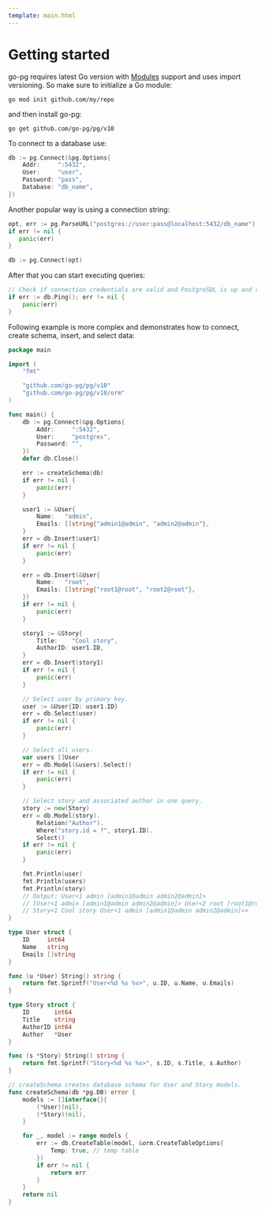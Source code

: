 ```yaml
---
template: main.html
---
```


# Getting started

go-pg requires latest Go version with
[Modules](https://github.com/golang/go/wiki/Modules) support and uses import
versioning. So make sure to initialize a Go module:

```shell
go mod init github.com/my/repo
```

and then install go-pg:

```shell
go get github.com/go-pg/pg/v10
```

To connect to a database use:

```go
db := pg.Connect(&pg.Options{
    Addr:     ":5432",
    User:     "user",
    Password: "pass",
    Database: "db_name",
})
```

Another popular way is using a connection string:

```go
opt, err := pg.ParseURL("postgres://user:pass@localhost:5432/db_name")
if err != nil {
   panic(err)
}

db := pg.Connect(opt)
```

After that you can start executing queries:

```go
// Check if connection credentials are valid and PostgreSQL is up and running.
if err := db.Ping(); err != nil {
    panic(err)
}
```

Following example is more complex and demonstrates how to connect, create
schema, insert, and select data:

```go
package main

import (
    "fmt"

    "github.com/go-pg/pg/v10"
    "github.com/go-pg/pg/v10/orm"
)

func main() {
    db := pg.Connect(&pg.Options{
        Addr:     ":5432",
        User:     "postgres",
        Password: "",
    })
    defer db.Close()

    err := createSchema(db)
    if err != nil {
        panic(err)
    }

    user1 := &User{
        Name:   "admin",
        Emails: []string{"admin1@admin", "admin2@admin"},
    }
    err = db.Insert(user1)
    if err != nil {
        panic(err)
    }

    err = db.Insert(&User{
        Name:   "root",
        Emails: []string{"root1@root", "root2@root"},
    })
    if err != nil {
        panic(err)
    }

    story1 := &Story{
        Title:    "Cool story",
        AuthorID: user1.ID,
    }
    err = db.Insert(story1)
    if err != nil {
        panic(err)
    }

    // Select user by primary key.
    user := &User{ID: user1.ID}
    err = db.Select(user)
    if err != nil {
        panic(err)
    }

    // Select all users.
    var users []User
    err = db.Model(&users).Select()
    if err != nil {
        panic(err)
    }

    // Select story and associated author in one query.
    story := new(Story)
    err = db.Model(story).
        Relation("Author").
        Where("story.id = ?", story1.ID).
        Select()
    if err != nil {
        panic(err)
    }

    fmt.Println(user)
    fmt.Println(users)
    fmt.Println(story)
    // Output: User<1 admin [admin1@admin admin2@admin]>
    // [User<1 admin [admin1@admin admin2@admin]> User<2 root [root1@root root2@root]>]
    // Story<1 Cool story User<1 admin [admin1@admin admin2@admin]>>
}

type User struct {
    ID     int64
    Name   string
    Emails []string
}

func (u *User) String() string {
    return fmt.Sprintf("User<%d %s %v>", u.ID, u.Name, u.Emails)
}

type Story struct {
    ID       int64
    Title    string
    AuthorID int64
    Author   *User
}

func (s *Story) String() string {
    return fmt.Sprintf("Story<%d %s %s>", s.ID, s.Title, s.Author)
}

// createSchema creates database schema for User and Story models.
func createSchema(db *pg.DB) error {
    models := []interface{}{
        (*User)(nil),
        (*Story)(nil),
    }

    for _, model := range models {
        err := db.CreateTable(model, &orm.CreateTableOptions{
            Temp: true, // temp table
        })
        if err != nil {
            return err
        }
    }
    return nil
}
```
